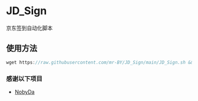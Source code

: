 # JD_Sign
京东签到自动化脚本

## 使用方法
```javascript
wget https://raw.githubusercontent.com/mr-BY/JD_Sign/main/JD_Sign.sh && bash JD_Sign.sh
```

### 感谢以下项目
* [NobyDa](https://github.com/NobyDa/Script)
